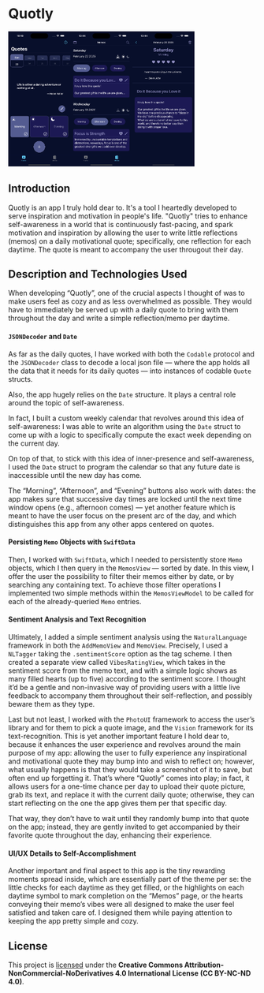 # Quotly

<img src="./Images/quotly-1.png" width="25%"/><img src="./Images/quotly-2.png" width="25%"/><img src="./Images/quotly-3.png" width="25%"/>

## Introduction

Quotly is an app I truly hold dear to. It's a tool I heartedly developed to serve inspiration and motivation in people's life. "Quotly" tries to enhance self-awareness in a world that is continuously fast-pacing, and spark motivation and inspiration by allowing the user to write little reflections (memos) on a daily motivational quote; specifically, one reflection for each daytime. The quote is meant to accompany the user througout their day.

## Description and Technologies Used

When developing “Quotly”, one of the crucial aspects I thought of was to make users feel as cozy and as less overwhelmed as possible. They would have to immediately be served up with a daily quote to bring with them throughout the day and write a simple reflection/memo per daytime.

#### `JSONDecoder` and `Date`

As far as the daily quotes, I have worked with both the `Codable` protocol and the `JSONDecoder` class to decode a local json file — where the app holds all the data that it needs for its daily quotes — into instances of codable `Quote` structs.

Also, the app hugely relies on the `Date` structure. It plays a central role around the topic of self-awareness.

In fact, I built a custom weekly calendar that revolves around this idea of self-awareness: I was able to write an algorithm using the `Date` struct to come up with a logic to specifically compute the exact week depending on the current day.

On top of that, to stick with this idea of inner-presence and self-awareness, I used the `Date` struct to program the calendar so that any future date is inaccessible until the new day has come.

The “Morning”, “Afternoon”, and “Evening” buttons also work with dates: the app makes sure that successive day times are locked until the next time window opens (e.g., afternoon comes) — yet another feature which is meant to have the user focus on the present arc of the day, and which distinguishes this app from any other apps centered on quotes.

#### Persisting `Memo` Objects with `SwiftData`

Then, I worked with `SwiftData`, which I needed to persistently store `Memo` objects, which I then query in the `MemosView` — sorted by date. In this view, I offer the user the possibility to filter their memos either by date, or by searching any containing text. To achieve those filter operations I implemented two simple methods within the `MemosViewModel` to be called for each of the already-queried `Memo` entries.

#### Sentiment Analysis and Text Recognition

Ultimately, I added a simple sentiment analysis using the `NaturalLanguage` framework in both the `AddMemoView` and `MemoView`. Precisely, I used a `NLTagger` taking the `.sentimentScore` option as the tag scheme. I then created a separate view called `VibesRatingView`, which takes in the sentiment score from the memo text, and with a simple logic shows as many filled hearts (up to five) according to the sentiment score. I thought it’d be a gentle and non-invasive way of providing users with a little live feedback to accompany them throughout their self-reflection, and possibly beware them as they type.

Last but not least, I worked with the `PhotoUI` framework to access the user’s library and for them to pick a quote image, and the `Vision` framework for its text-recognition. This is yet another important feature I hold dear to, because it enhances the user experience and revolves around the main purpose of my app: allowing the user to fully experience any inspirational and motivational quote they may bump into and wish to reflect on; however, what usually happens is that they would take a screenshot of it to save, but often end up forgetting it.
That’s where “Quotly” comes into play; in fact, it allows users for a one-time chance per day to upload their quote picture, grab its text, and replace it with the current daily quote; otherwise, they can start reflecting on the one the app gives them per that specific day.

That way, they don’t have to wait until they randomly bump into that quote on the app; instead, they are gently invited to get accompanied by their favorite quote throughout the day, enhancing their experience.

#### UI/UX Details to Self-Accomplishment

Another important and final aspect to this app is the tiny rewarding moments spread inside, which are essentially part of the theme per se: the little checks for each daytime as they get filled, or the highlights on each daytime symbol to mark completion on the “Memos” page, or the hearts conveying their memo’s vibes were all designed to make the user feel satisfied and taken care of. I designed them while paying attention to keeping the app pretty simple and cozy.

## License

This project is <a href="./LICENSE.md">licensed</a> under the **Creative Commons Attribution-NonCommercial-NoDerivatives 4.0 International License (CC BY-NC-ND 4.0)**.
